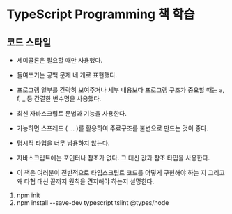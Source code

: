 # TypeScript Programming 책 학습

## 코드 스타일

- 세미콜론은 필요할 때만 사용했다.
- 들여쓰기는 공백 문제 네 개로 표현했다.
- 프로그램 일부를 간략히 보여주거나 세부 내용보다 프로그램 구조가 중요할 때는 a, f, \_ 등 간결한 변수명을 사용했다.

- 최신 자바스크립트 문법과 기능을 사용한다.
- 가능하면 스프레드 ( ... )를 활용하여 주료구조를 불변으로 만드는 것이 좋다.
- 명시적 타입을 너무 남용하지 않는다.

- 자바스크립트에는 포인터나 참조가 없다. 그 대신 값과 참조 타입을 사용한다.
- 이 책은 여러분이 전반적으로 타입스크립트 코드를 어떻게 구현해야 하는 지 그리고 왜 타협 대신 끝까지 원칙을 견지해야 하는지 설명한다.

1. npm init
2. npm install --save-dev typescript tslint @types/node
